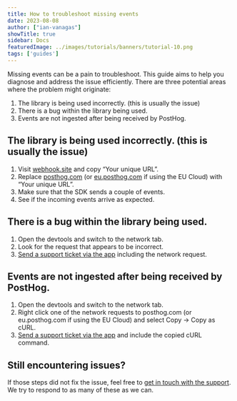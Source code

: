 ```yaml
---
title: How to troubleshoot missing events
date: 2023-08-08
author: ["ian-vanagas"]
showTitle: true
sidebar: Docs
featuredImage: ../images/tutorials/banners/tutorial-10.png
tags: ['guides']
---
```


Missing events can be a pain to troubleshoot. This guide aims to help you diagnose and address the issue efficiently. There are three potential areas where the problem might originate:

1. The library is being used incorrectly. (this is usually the issue)
2. There is a bug within the library being used.
3. Events are not ingested after being received by PostHog.

## The library is being used incorrectly. (this is usually the issue)

1. Visit [webhook.site](https://webhook.site/) and copy “Your unique URL”.
2. Replace [posthog.com](https://app.posthog.com) (or [eu.posthog.com](https://eu.posthog.com) if using the EU Cloud) with “Your unique URL”.
3. Make sure that the SDK sends a couple of events.
4. See if the incoming events arrive as expected.

## There is a bug within the library being used.

1. Open the devtools and switch to the network tab.
2. Look for the request that appears to be incorrect.
3. [Send a support ticket via the app](https://app.posthog.com/home#supportModal) including the network request.

## Events are not ingested after being received by PostHog.

1. Open the devtools and switch to the network tab.
2. Right click one of the network requests to posthog.com (or eu.posthog.com if using the EU Cloud) and select Copy -> Copy as cURL.
3. [Send a support ticket via the app](https://app.posthog.com/home#supportModal) and include the copied cURL command.

##  Still encountering issues?
If those steps did not fix the issue, feel free to [get in touch with the support](https://app.posthog.com/home#supportModal). We try to respond to as many of these as we can.